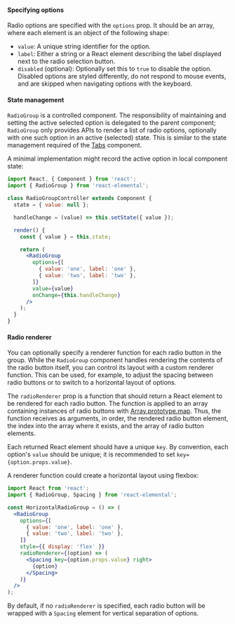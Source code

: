 #### Specifying options

Radio options are specified with the `options` prop. It should be an array, where each element is an object of the following shape:

* `value`: A unique string identifier for the option.
* `label`: Either a string or a React element describing the label displayed next to the radio selection button.
* `disabled` (optional): Optionally set this to `true` to disable the option. Disabled options are styled differently, do not respond to mouse events, and are skipped when navigating options with the keyboard.

#### State management

`RadioGroup` is a controlled component. The responsibility of maintaining and setting the active selected option is delegated to the parent component; `RadioGroup` only provides APIs to render a list of radio options, optionally with one such option in an active (selected) state. This is similar to the state management required of the [Tabs](!local!/component/tabs) component.

A minimal implementation might record the active option in local component state:

```jsx
import React, { Component } from 'react';
import { RadioGroup } from 'react-elemental';

class RadioGroupController extends Component {
  state = { value: null };

  handleChange = (value) => this.setState({ value });

  render() {
    const { value } = this.state;

    return (
      <RadioGroup
        options={[
          { value: 'one', label: 'one' },
          { value: 'two', label: 'two' },
        ]}
        value={value}
        onChange={this.handleChange}
      />
    );
  }
}
```

#### Radio renderer

You can optionally specify a renderer function for each radio button in the group. While the `RadioGroup` component handles rendering the contents of the radio button itself, you can control its layout with a custom renderer function. This can be used, for example, to adjust the spacing between radio buttons or to switch to a horizontal layout of options.

The `radioRenderer` prop is a function that should return a React element to be rendered for each radio button. The function is applied to an array containing instances of radio buttons with [Array.prototype.map](https://developer.mozilla.org/en-US/docs/Web/JavaScript/Reference/Global_Objects/Array/map). Thus, the function receives as arguments, in order, the rendered radio button element, the index into the array where it exists, and the array of radio button elements.

Each returned React element should have a unique `key`. By convention, each option's `value` should be unique; it is recommended to set `key={option.props.value}`.

A renderer function could create a horizontal layout using flexbox:

```jsx
import React from 'react';
import { RadioGroup, Spacing } from 'react-elemental';

const HorizontalRadioGroup = () => (
  <RadioGroup
    options={[
      { value: 'one', label: 'one' },
      { value: 'two', label: 'two' },
    ]}
    style={{ display: 'flex' }}
    radioRenderer={(option) => (
      <Spacing key={option.props.value} right>
        {option}
      </Spacing>
    )}
  />
);
```

By default, if no `radioRenderer` is specified, each radio button will be wrapped with a `Spacing` element for vertical separation of options.
